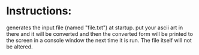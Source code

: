 # Instructions:
generates the input file (named "file.txt") at startup.
put your ascii art in there and it will be converted and
then the converted form will be printed to the screen in
a console window the next time it is run.
The file itself will not be altered.
#
